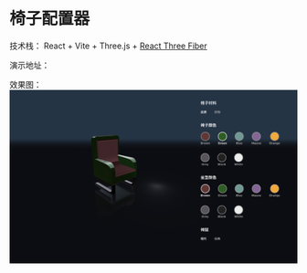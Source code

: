 # 椅子配置器

技术栈： React + Vite + Three.js + [React Three Fiber](https://docs.pmnd.rs/)

演示地址：


效果图：
![](https://github.com/Echogithu/chair-configurator/blob/master/public/demo.png?raw=true)
